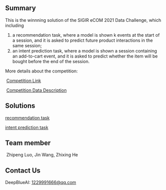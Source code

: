 ## Summary

This is the winnning solution of the SIGIR eCOM 2021 Data Challenge, which including

1. a recommendation task, where a model is shown k events at the start of a session, and it is asked to predict future product interactions in the same session;
2. an intent prediction task, where a model is shown a session containing an add-to-cart event, and it is asked to predict whether the item will be bought before the end of the session.

More details about the competition:

​	[Competition Link](https://app.slack.com/client/T70UR41A6/C01UA9MQB9U/thread/C01UA9MQB9U-1624025305.094900)

​	[Competition Data Description](https://github.com/coveooss/SIGIR-ecom-data-challenge)

## Solutions
[recommendation task](code_rec/README.md)

[intent prediction task](code_cart/README.md)

## Team member

​	Zhipeng Luo, Jin Wang, Zhixing He

## Contact Us

DeepBlueAI: [1229991666@qq.com](mailto:1229991666@qq.com)

